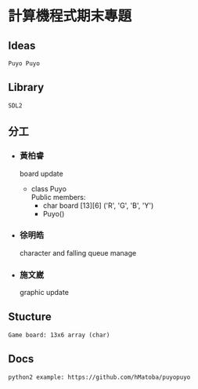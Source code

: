 # 計算機程式期末專題

## Ideas

    Puyo Puyo

## Library

    SDL2

## 分工

* ### 黃柏睿
  board update
    * class Puyo  
      Public members:
        * char board [13][6] ('R', 'G', 'B', 'Y')
        * Puyo()

* ### 徐明皓
  character and falling queue manage

* ### 施文崴
  graphic update

## Stucture

    Game board: 13x6 array (char)

## Docs

    python2 example: https://github.com/hMatoba/puyopuyo
